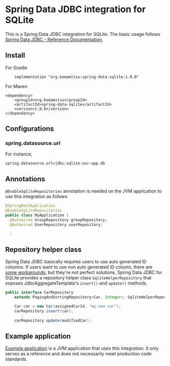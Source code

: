 # Spring Data JDBC integration for SQLite

This is a Spring Data JDBC integration for SQLite. The basic usage follows [Spring Data JDBC - Reference Documentation](https://docs.spring.io/spring-data/jdbc/docs/current/reference/html/).

## Install

For Gradle
```
    implementation "org.komamitsu:spring-data-sqlite:1.0.0"
```

For Maven
```
<dependency>
    <groupId>org.komamitsu</groupId>
    <artifactId>spring-data-sqlite</artifactId>
    <version>1.0.0</version>
</dependency>

```

## Configurations

### spring.datasource.url

For instance,

```
spring.datasource.url=jdbc:sqlite:our-app.db
```

## Annotations

`@EnableSqliteRepositories` annotation is needed on the JVM application to use this integration as follows

```java
@SpringBootApplication
@EnableSqliteRepositories
public class MyApplication {
  @Autowired GroupRepository groupRepository;
  @Autowired UserRepository userRepository;

  :
```

## Repository helper class

Spring Data JDBC basically requires users to use auto generated ID columns. If users want to use non auto generated ID column, there are [some workarounds](https://spring.io/blog/2021/09/09/spring-data-jdbc-how-to-use-custom-id-generation), but they're not perfect solutions. Spring Data JDBC for SQLite provides a repository helper class `SqliteHelperRepository` that exposes JdbcAggregateTemplate's `insert()` and `update()` methods.

```java
public interface CarRepository
    extends PagingAndSortingRepository<Car, Integer>, SqliteHelperRepository<Car> {}
```

```java
    Car car = new Car(assignedCarId, "my new car");
    carRepository.insert(car);
       :
    carRepository.update(modifiedCar);
```


## Example application

[Example application](../example) is a JVM application that uses this integration. It only serves as a reference and does not necessarily meet production code standards.

